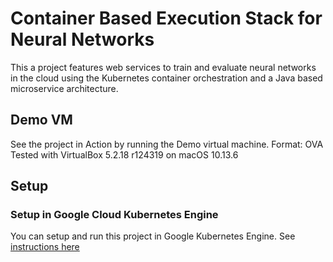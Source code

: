 # Container Based Execution Stack for Neural Networks
This a project features web services to train and evaluate neural networks in the cloud using the Kubernetes container orchestration and a Java based microservice architecture. 

## Demo VM
See the project in Action by running the Demo virtual machine. 
Format: OVA
Tested with VirtualBox 5.2.18 r124319 on macOS 10.13.6


## Setup 
### Setup in Google Cloud Kubernetes Engine
You can setup and run this project in Google Kubernetes Engine.
See [instructions here](/kubernetes_config/google-cloud)
